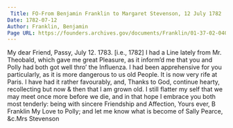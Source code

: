 ```yaml
---
 Title: FO-From Benjamin Franklin to Margaret Stevenson, 12 July 1782
Date: 1782-07-12
Author: Franklin, Benjamin
Page URL: https://founders.archives.gov/documents/Franklin/01-37-02-0402
---
```


My dear Friend,
Passy, July 12. 1783. [i.e., 1782]
I had a Line lately from Mr. Theobald, which gave me great Pleasure, as it inform’d me that you and Polly had both got well thro’ the Influenza. I had been apprehensive for you particularly, as it is more dangerous to us old People. It is now very rife at Paris. I have had it rather favourably, and, Thanks to God, continue hearty, recollecting but now & then that I am grown old. I still flatter my self that we may meet once more before we die, and in that hope I embrace you both most tenderly: being with sincere Friendship and Affection, Yours ever,
B Franklin
My Love to Polly; and let me know what is become of Sally Pearce, &c.Mrs Stevenson

